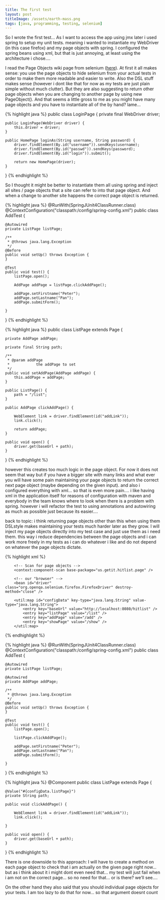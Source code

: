 ```yaml
---
title: The first test
layout: post
titleImage: /assets/earth-mass.png
tags: [java, programming, testing, selenium]
---
```


So I wrote the first test… As I want to access the app using jmx later i used spring to setup my unit tests. meaning 
i wanted to instantiate my WebDriver (in this case firefox) and my page objects with spring. I configured the spring 
beans using xml, but that is just annoying, at least using the architecture i chose….

I read the Page Objects wiki page from selenium ([here](http://code.google.com/p/selenium/wiki/PageObjects)). At first 
it all makes sense: you use the page objects to hide 
selenium from your actual tests in order to make them more readable and easier to write. Also the DSL stuff makes sense 
(however i dont like that for now as my tests are just plain simple without much clutter). But they are also suggesting 
to return other page objects when you are changing to another page by using new PageObject(). And that seems a little 
gross to me as you might have many page objects and you have to instantiate all of the by hand? lame…

{% highlight java %}
public class LoginPage {
    private final WebDriver driver;

    public LoginPage(WebDriver driver) {
        this.driver = driver;
    }

    public HomePage loginAs(String username, String password) {
        driver.findElement(By.id("username")).sendKeys(username);
        driver.findElement(By.id("passwd")).sendKeys(password);
        driver.findElement(By.id("login")).submit();

        return new HomePage(driver);
    }
}
{% endhighlight %}

So I thought it might be better to instantiate them all using spring and inject all sites / page objects that a site 
can refer to into that page object. And when a change to another site happens the correct page object is returned.

{% highlight java %}
@RunWith(SpringJUnit4ClassRunner.class)
@ContextConfiguration("classpath:/config/spring-config.xml")
public class AddTest {

	@Autowired
	private ListPage listPage;

	/**
	 * @throws java.lang.Exception
	 */
	@Before
	public void setUp() throws Exception {
	}

	@Test
	public void test() {
		listPage.open();

		AddPage addPage = listPage.clickAddPage();

		addPage.setFirstname("Peter");
		addPage.setLastname("Pan");
		addPage.submitForm();

	}

}
{% endhighlight %}

{% highlight java %}
public class ListPage extends Page {

	private AddPage addPage;

	private final String path;

	/**
	 * @param addPage
	 *            the addPage to set
	 */
	public void setAddPage(AddPage addPage) {
		this.addPage = addPage;
	}

	public ListPage() {
		path = "/list";
	}

	public AddPage clickAddPage() {

		WebElement link = driver.findElement(id("addLink"));
		link.click();

		return addPage;
	}

	public void open() {
		driver.get(baseUrl + path);
	}

}
{% endhighlight %}

however this creates too much logic in the page object. For now it does not seem that way but if you have a bigger site 
with many links and what ever you will have some pain maintaining your page objects to return the correct next page 
object (maybe depending on the given input). and also i configured everything with xml… so that is even more pain…. 
i like having xml in the application itself for reasons of configuration with maven and everybody in the team knows 
where to look when there is a problem with spring. however i will refactor the test to using annotations and autowiring 
as much as possible just because its easier….

back to topic: i think returning page objects other than this when using them DSLstyle makes maintaining your tests 
much harder later as they grow. I will inject my page objects directly into my test case and just use them as i need 
them. this way i reduce dependencies between the page objects and i can work more freely in my tests as i can do whatever 
i like and do not depend on whatever the page objects dictate.

{% highlight xml %}
<?xml version="1.0" encoding="UTF-8"?>
<beans xmlns="http://www.springframework.org/schema/beans"
	xmlns:xsi="http://www.w3.org/2001/XMLSchema-instance"
	xmlns:context="http://www.springframework.org/schema/context"
	xmlns:util="http://www.springframework.org/schema/util"
	xsi:schemaLocation="http://www.springframework.org/schema/beans http://www.springframework.org/schema/beans/spring-beans.xsd
		http://www.springframework.org/schema/context http://www.springframework.org/schema/context/spring-context-3.1.xsd
		http://www.springframework.org/schema/util http://www.springframework.org/schema/util/spring-util-3.1.xsd">

		<!-- Scan for page objects -->
		<context:component-scan base-package="us.getit.hitlist.page" />

		<!-- our "browser" -->
		<bean id="driver" class="org.openqa.selenium.firefox.FirefoxDriver" destroy-method="close" />

		<util:map id="configData" key-type="java.lang.String" value-type="java.lang.String">
			<entry key="baseUrl" value="http://localhost:8080/hitlist" />
			<entry key="listPage" value="/list" />
			<entry key="addPage" value="/add" />
			<entry key="showPage" value="/show" />
		</util:map>

</beans>
{% endhighlight %}

{% highlight java %}
@RunWith(SpringJUnit4ClassRunner.class)
@ContextConfiguration("classpath:/config/spring-config.xml")
public class AddTest {

	@Autowired
	private ListPage listPage;

	@Autowired
	private AddPage addPage;

	/**
	 * @throws java.lang.Exception
	 */
	@Before
	public void setUp() throws Exception {
	}

	@Test
	public void test() {
		listPage.open();

		listPage.clickAddPage();

		addPage.setFirstname("Peter");
		addPage.setLastname("Pan");
		addPage.submitForm();

	}

}
{% endhighlight %}

{% highlight java %}
@Component
public class ListPage extends Page {

	@Value("#{configData.listPage}")
	private String path;

	public void clickAddPage() {

		WebElement link = driver.findElement(id("addLink"));
		link.click();

	}

	public void open() {
		driver.get(baseUrl + path);
	}

}
{% endhighlight %}

There is one downside to this approach: I will have to create a method on each page object to check that i am actually 
on the given page right now… but as i think about it i might dont even need that… my test will just fail when i am not 
on the correct page… so no need for that… or is there? we’ll see….

On the other hand they also said that you should individual page objects for your tests. I am too lazy to do that for 
now… so that argument doesnt count

